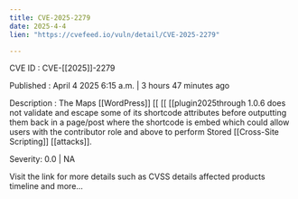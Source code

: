 ```yaml
---
title: CVE-2025-2279
date: 2025-4-4
lien: "https://cvefeed.io/vuln/detail/CVE-2025-2279"

---
```


CVE ID : CVE-[[2025]]-2279

Published :  April 4
2025
6:15 a.m. | 3 hours
47 minutes ago

Description : The Maps   [[WordPress]]  [[ [[ [[plugin2025through 1.0.6 does not validate and escape some of its shortcode attributes before outputting them back in a page/post where the shortcode is embed
which could allow users with the contributor role and above to perform Stored  [[Cross-Site Scripting]]  [[attacks]].

Severity: 0.0 | NA

Visit the link for more details
such as CVSS details
affected products
timeline
and more...
